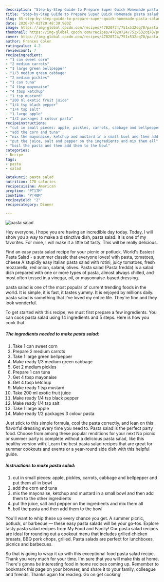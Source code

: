 ```yaml
---
description: "Step-by-Step Guide to Prepare Super Quick Homemade pasta salad"
title: "Step-by-Step Guide to Prepare Super Quick Homemade pasta salad"
slug: 65-step-by-step-guide-to-prepare-super-quick-homemade-pasta-salad
date: 2020-07-02T20:48:30.903Z
image: https://img-global.cpcdn.com/recipes/47020724/751x532cq70/pasta-salad-recipe-main-photo.jpg
thumbnail: https://img-global.cpcdn.com/recipes/47020724/751x532cq70/pasta-salad-recipe-main-photo.jpg
cover: https://img-global.cpcdn.com/recipes/47020724/751x532cq70/pasta-salad-recipe-main-photo.jpg
author: Frances Colon
ratingvalue: 4.2
reviewcount: 7
recipeingredient:
- "1 can sweet corn"
- "2 medium carrots"
- "1 large green bellpepper"
- "1/3 medium green cabbage"
- "2 medium pickles"
- "1 can tuna"
- "4 tbsp mayonaise"
- "4 tbsp ketchup"
- "1 tsp mustard"
- "200 ml exotic fruit juice"
- "1/4 tsp black pepper"
- "1/4 tsp salt"
- "1 large apple"
- "1/2 packages 3 colour pasta"
recipeinstructions:
- "cut in small pieces: apple, pickles, carrots, cabbage and bellpepper and put them all in bowl"
- "add the corn and tuna"
- "mix the mayonaise, ketchup and mustard in a small bowl and then add them to the other ingredients"
- "put the juice, salt and pepper on the ingredients and mix them all"
- "boil the pasta and then add them to the bowl"
categories:
- Recipe
tags:
- pasta
- salad

katakunci: pasta salad 
nutrition: 178 calories
recipecuisine: American
preptime: "PT17M"
cooktime: "PT40M"
recipeyield: "2"
recipecategory: Dinner

---
```



![pasta salad](https://img-global.cpcdn.com/recipes/47020724/751x532cq70/pasta-salad-recipe-main-photo.jpg)

Hey everyone, I hope you are having an incredible day today. Today, I will show you a way to make a distinctive dish, pasta salad. It is one of my favorites. For mine, I will make it a little bit tasty. This will be really delicious.

Find an easy pasta salad recipe for your picnic or potluck. World&#39;s Easiest Pasta Salad - a summer classic that everyone loves! with pasta, tomatoes, cheese A stupidly easy Italian pasta salad with rotini, juicy tomatoes, fresh mozzarella, red onion, salami, olives. Pasta salad (Pasta fredda) is a salad dish prepared with one or more types of pasta, almost always chilled, and most often tossed in a vinegar, oil, or mayonnaise-based dressing.

pasta salad is one of the most popular of current trending foods in the world. It is simple, it is fast, it tastes yummy. It is enjoyed by millions daily. pasta salad is something that I've loved my entire life. They're fine and they look wonderful.


To get started with this recipe, we must first prepare a few ingredients. You can cook pasta salad using 14 ingredients and 5 steps. Here is how you cook that.

<!--inarticleads1-->

##### The ingredients needed to make pasta salad:

1. Take 1 can sweet corn
1. Prepare 2 medium carrots
1. Take 1 large green bellpepper
1. Make ready 1/3 medium green cabbage
1. Get 2 medium pickles
1. Prepare 1 can tuna
1. Get 4 tbsp mayonaise
1. Get 4 tbsp ketchup
1. Make ready 1 tsp mustard
1. Take 200 ml exotic fruit juice
1. Make ready 1/4 tsp black pepper
1. Make ready 1/4 tsp salt
1. Take 1 large apple
1. Make ready 1/2 packages 3 colour pasta


Just stick to this simple formula, cool the pasta correctly, and lean on this flavorful dressing every time you need to. Pasta salad is the perfect party food. Choose from among these popular renditions for your next No picnic or summer party is complete without a delicious pasta salad, like this healthy version with. Learn the best pasta salad recipes that are great for summer cookouts and events or a year-round side dish with this helpful guide. 

<!--inarticleads2-->

##### Instructions to make pasta salad:

1. cut in small pieces: apple, pickles, carrots, cabbage and bellpepper and put them all in bowl
1. add the corn and tuna
1. mix the mayonaise, ketchup and mustard in a small bowl and then add them to the other ingredients
1. put the juice, salt and pepper on the ingredients and mix them all
1. boil the pasta and then add them to the bowl


You&#39;ll want to whip these up every chance you get. A summer picnic, potluck, or barbecue — these easy pasta salads will be your go-tos. Explore tasty pasta salad recipes from My Food and Family! Our pasta salad recipes are ideal for rounding out a cookout menu that includes grilled chicken breasts, BBQ pork chops, grilled. Pasta salads are perfect for lunchboxes, picnics and barbecues. 

So that is going to wrap it up with this exceptional food pasta salad recipe. Thank you very much for your time. I'm sure that you will make this at home. There's gonna be interesting food in home recipes coming up. Remember to bookmark this page on your browser, and share it to your family, colleague and friends. Thanks again for reading. Go on get cooking!
